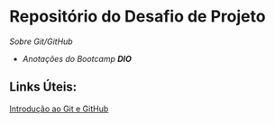 # Repositório do Desafio de Projeto 
*Sobre Git/GitHub*

- *Anotações do Bootcamp* ***DIO*** 

## Links Úteis:
[Introdução ao Git e GitHub](https://web.dio.me/course/introducao-ao-git-e-ao-github/learning/75b9fe49-6ed4-4480-83a7-7e37fc356aa9)
